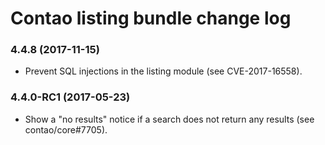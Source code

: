 # Contao listing bundle change log

### 4.4.8 (2017-11-15)

 * Prevent SQL injections in the listing module (see CVE-2017-16558).

### 4.4.0-RC1 (2017-05-23)

 * Show a "no results" notice if a search does not return any results (see contao/core#7705).
